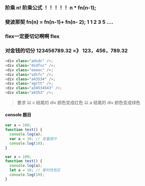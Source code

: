 ### 阶乘 n! 阶乘公式 ！！！！！ n \* fn(n-1);

### 斐波那契 fn(n) = fn(n-1)+ fn(n- 2);  1 1 2 3 5 ....

### flex一定要切记啊啊  flex 

###  对金钱的切分 123456789.32   =》  123，456，789.32  

```javascript
<div class="adsdc" />;
<div class="dsdfsc" />;
<div class="eeeec" />;
<div class="sdsfc" />;
<div class="a43534" />;
<div class="agrtt" />;
<div class="a34534543" />;
<div class="a4353" />;
```

> 要求 以 c 结尾的 div 颜色变成红色
> 以 a 结尾的 div 颜色变成绿色

#### console 题目

```javascript
var a = 100;
function test() {
  console.log(a);
  var a = 10; // 变量提升
  console.log(10);
}

var a = 100;
function test() {
  console.log(a);
  let a = 10; // 暂时性死区
  console.log(10);
}
```
